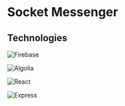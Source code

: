 # Socket Messenger

## Technologies

![Firebase](https://cdn-media-1.freecodecamp.org/images/0*CPTNvq87xG-sUGdx.png)

![Algolia](https://mms.businesswire.com/media/20231106382119/en/1665158/23/Algolia_Logo_NEW_2022.jpg)

![React](https://repository-images.githubusercontent.com/37153337/9d0a6780-394a-11eb-9fd1-6296a684b124)

![Express](https://miro.medium.com/v2/resize:fit:1400/1*i2fRBk3GsYLeUk_Rh7AzHw.png)
